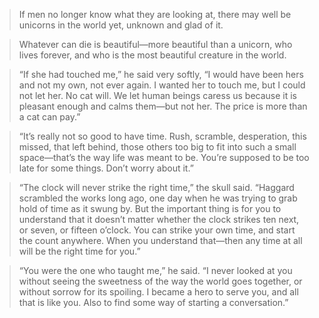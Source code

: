 > If men no longer know what they are looking at, there may well be unicorns in the world yet, unknown and glad of it.

> Whatever can die is beautiful—more beautiful than a unicorn, who lives forever, and who is the most beautiful creature in the world.

> “If she had touched me,” he said very softly, “I would have been hers and not my own, not ever again. I wanted her to touch me, but I could not let her. No cat will. We let human beings caress us because it is pleasant enough and calms them—but not her. The price is more than a cat can pay.”

> “It’s really not so good to have time. Rush, scramble, desperation, this missed, that left behind, those others too big to fit into such a small space—that’s the way life was meant to be. You’re supposed to be too late for some things. Don’t worry about it.”

> “The clock will never strike the right time,” the skull said. “Haggard scrambled the works long ago, one day when he was trying to grab hold of time as it swung by. But the important thing is for you to understand that it doesn’t matter whether the clock strikes ten next, or seven, or fifteen o’clock. You can strike your own time, and start the count anywhere. When you understand that—then any time at all will be the right time for you.”

> “You were the one who taught me,” he said. “I never looked at you without seeing the sweetness of the way the world goes together, or without sorrow for its spoiling. I became a hero to serve you, and all that is like you. Also to find some way of starting a conversation.”



